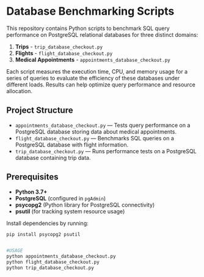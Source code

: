 # Database Benchmarking Scripts

This repository contains Python scripts to benchmark SQL query performance on PostgreSQL relational databases for three distinct domains:
1. **Trips** - `trip_database_checkout.py`
2. **Flights** - `flight_database_checkout.py`
3. **Medical Appointments** - `appointments_database_checkout.py`

Each script measures the execution time, CPU, and memory usage for a series of queries to evaluate the efficiency of these databases under different loads. Results can help optimize query performance and resource allocation.

## Project Structure

- `appointments_database_checkout.py` — Tests query performance on a PostgreSQL database storing data about medical appointments.
- `flight_database_checkout.py` — Benchmarks SQL queries on a PostgreSQL database with flight information.
- `trip_database_checkout.py` — Runs performance tests on a PostgreSQL database containing trip data.

## Prerequisites

- **Python 3.7+**
- **PostgreSQL** (configured in `pgAdmin`)
- **psycopg2** (Python library for PostgreSQL connectivity)
- **psutil** (for tracking system resource usage)

Install dependencies by running:

```bash
pip install psycopg2 psutil


#USAGE
python appointments_database_checkout.py
python flight_database_checkout.py
python trip_database_checkout.py

